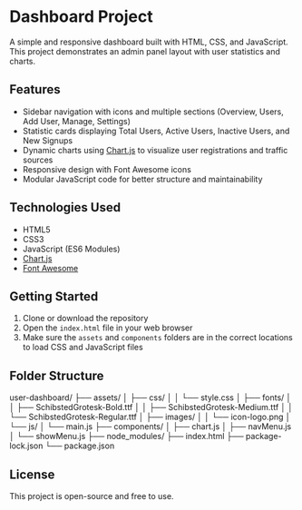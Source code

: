 # Dashboard Project

A simple and responsive dashboard built with HTML, CSS, and JavaScript.  
This project demonstrates an admin panel layout with user statistics and charts.

## Features

- Sidebar navigation with icons and multiple sections (Overview, Users, Add User, Manage, Settings)  
- Statistic cards displaying Total Users, Active Users, Inactive Users, and New Signups  
- Dynamic charts using [Chart.js](https://www.chartjs.org/) to visualize user registrations and traffic sources  
- Responsive design with Font Awesome icons  
- Modular JavaScript code for better structure and maintainability  

## Technologies Used

- HTML5  
- CSS3  
- JavaScript (ES6 Modules)  
- [Chart.js](https://www.chartjs.org/)  
- [Font Awesome](https://fontawesome.com/)  

## Getting Started

1. Clone or download the repository  
2. Open the `index.html` file in your web browser  
3. Make sure the `assets` and `components` folders are in the correct locations to load CSS and JavaScript files  

## Folder Structure

user-dashboard/
├── assets/
│   ├── css/
│   │   └── style.css
│   ├── fonts/
│   │   ├── SchibstedGrotesk-Bold.ttf
│   │   ├── SchibstedGrotesk-Medium.ttf
│   │   └── SchibstedGrotesk-Regular.ttf
│   ├── images/
│   │   └── icon-logo.png
│   └── js/
│       └── main.js
├── components/
│   ├── chart.js
│   ├── navMenu.js
│   └── showMenu.js
├── node_modules/
├── index.html
├── package-lock.json
└── package.json


## License

This project is open-source and free to use.

